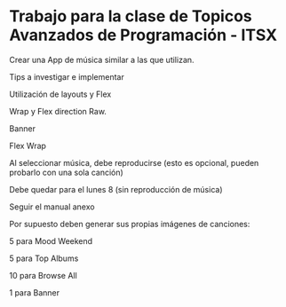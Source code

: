 # Trabajo para la clase de Topicos Avanzados de Programación - ITSX

Crear una App de música similar a las que utilizan.

Tips a investigar e implementar

Utilización de layouts y Flex 

Wrap y Flex direction Raw. 

Banner 

Flex Wrap 

Al seleccionar música, debe reproducirse (esto es opcional, pueden probarlo con una sola canción)



Debe quedar para el lunes 8 (sin reproducción de música)



Seguir el manual anexo

Por supuesto deben generar sus propias imágenes de canciones:

5 para Mood Weekend

5 para Top Albums

10 para Browse All

1 para Banner